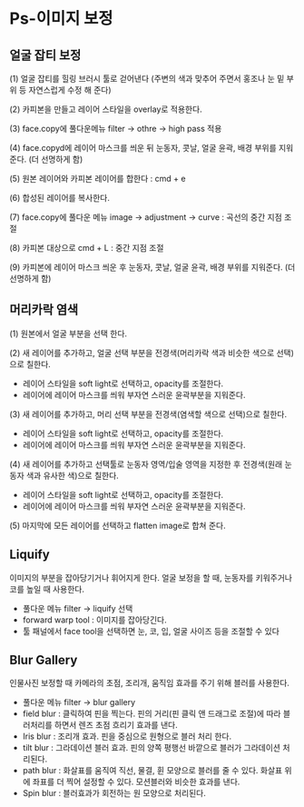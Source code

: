# Ps-이미지 보정



## 얼굴 잡티 보정

(1) 얼굴 잡티를 힐링 브러시 툴로 걷어낸다 (주변의 색과 맞추어 주면서 홍조나 눈 밑 부위 등 자연스럽게 수정 해 준다)

(2) 카피본을 만들고 레이어 스타일을 overlay로 적용한다.

(3) face.copy에 풀다운메뉴 filter → othre → high pass 적용

(4) face.copyd에 레이어 마스크를 씌운 뒤 눈동자, 콧날, 얼굴 윤곽, 배경 부위를 지워준다. (더 선명하게 함)

(5) 원본 레이어와 카피본 레이어를 합한다 : cmd + e

(6) 합성된 레이어를 복사한다. 

(7) face.copy에 풀다운 메뉴 image → adjustment → curve : 곡선의 중간 지점 조절

(8) 카피본 대상으로 cmd + L : 중간 지점 조절

(9) 카피본에 레이어 마스크 씌운 후 눈동자, 콧날, 얼굴 윤곽, 배경 부위를 지워준다. (더 선명하게 함)



## 머리카락 염색

(1) 원본에서 얼굴 부분을 선택 한다.

(2) 새 레이어를 추가하고, 얼굴 선택 부분을 전경색(머리카락 색과 비슷한 색으로 선택)으로 칠한다.

- 레이어 스타일을 soft light로 선택하고, opacity를 조절한다.
- 레이어에 레이어 마스크를 씌워 부자연 스러운 윤곽부분을 지워준다.

(3) 새 레이어를 추가하고, 머리 선택 부분을 전경색(염색할 색으로 선택)으로 칠한다.

- 레이어 스타일을 soft light로 선택하고, opacity를 조절한다.
- 레이어에 레이어 마스크를 씌워 부자연 스러운 윤곽부분을 지워준다.

(4) 새 레이어를 추가하고 선택툴로 눈동자 영역/입술 영역을 지정한 후 전경색(원래 눈동자 색과 유사한 색)으로 칠한다.

- 레이어 스타일을 soft light로 선택하고, opacity를 조절한다.
- 레이어에 레이어 마스크를 씌워 부자연 스러운 윤곽부분을 지워준다.

(5) 마지막에 모든 레이어를 선택하고 flatten image로 합쳐 준다.



## Liquify

이미지의 부분을 잡아당기거나 휘어지게 한다. 얼굴 보정을 할 때, 눈동자를 키워주거나 코를 높일 때 사용한다.

- 풀다운 메뉴 filter -> liquify 선택
- forward warp tool : 이미지를 잡아당긴다.
- 툴 패널에서 face tool을 선택하면 눈, 코, 입, 얼굴 사이즈 등을 조절할 수 있다



## Blur Gallery

인물사진 보정할 때 카메라의 초점, 조리개, 움직임 효과를 주기 위해  블러를 사용한다.

- 풀다운 메뉴 filter -> blur gallery
- field blur : 클릭하여 핀을 찍는다. 핀의 거리(핀 클릭 앤 드래그로 조절)에 따라 블러처리를 하면서 렌즈 초점 흐리기 효과를 낸다.
- Iris blur : 조리개 효과. 핀을 중심으로 원형으로 블러 처리 한다.
- tilt blur : 그라데이션 블러 효과. 핀의 양쪽 평행선 바깥으로 블러가 그라데이션 처리된다.
- path blur : 화살표를 움직여 직선, 물결, 휜 모양으로 블러를 줄 수 있다. 화살표 위에 좌표를 더 찍어 설정할 수 있다. 모션블러와 비슷한 효과를 낸다.
- Spin blur : 블러효과가 회전하는 원 모양으로 처리된다. 

